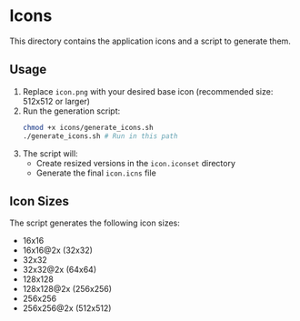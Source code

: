 # Icons

This directory contains the application icons and a script to generate them.

## Usage

1. Replace `icon.png` with your desired base icon (recommended size: 512x512 or larger)
2. Run the generation script:
   ```bash
   chmod +x icons/generate_icons.sh
   ./generate_icons.sh # Run in this path
   ```
3. The script will:
   - Create resized versions in the `icon.iconset` directory
   - Generate the final `icon.icns` file

## Icon Sizes

The script generates the following icon sizes:
- 16x16
- 16x16@2x (32x32)
- 32x32
- 32x32@2x (64x64)
- 128x128
- 128x128@2x (256x256)
- 256x256
- 256x256@2x (512x512)